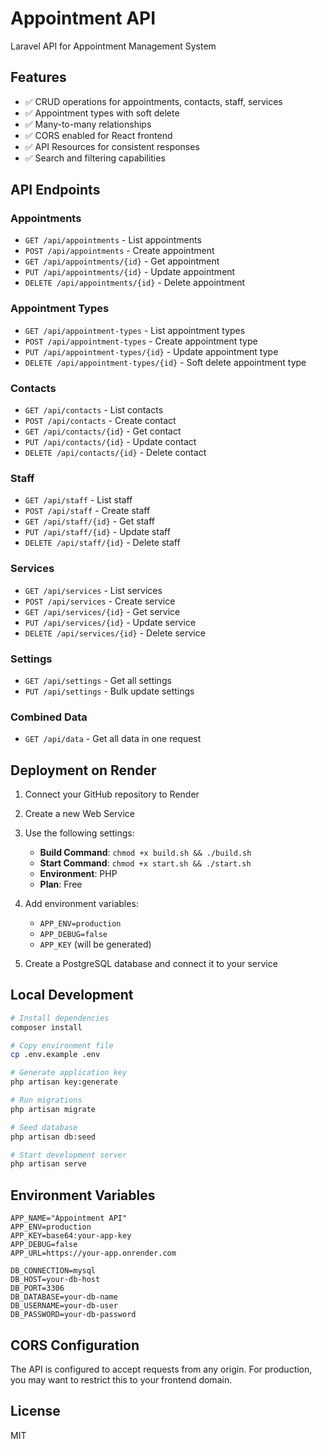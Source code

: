 # Appointment API

Laravel API for Appointment Management System

## Features

- ✅ CRUD operations for appointments, contacts, staff, services
- ✅ Appointment types with soft delete
- ✅ Many-to-many relationships
- ✅ CORS enabled for React frontend
- ✅ API Resources for consistent responses
- ✅ Search and filtering capabilities

## API Endpoints

### Appointments
- `GET /api/appointments` - List appointments
- `POST /api/appointments` - Create appointment
- `GET /api/appointments/{id}` - Get appointment
- `PUT /api/appointments/{id}` - Update appointment
- `DELETE /api/appointments/{id}` - Delete appointment

### Appointment Types
- `GET /api/appointment-types` - List appointment types
- `POST /api/appointment-types` - Create appointment type
- `PUT /api/appointment-types/{id}` - Update appointment type
- `DELETE /api/appointment-types/{id}` - Soft delete appointment type

### Contacts
- `GET /api/contacts` - List contacts
- `POST /api/contacts` - Create contact
- `GET /api/contacts/{id}` - Get contact
- `PUT /api/contacts/{id}` - Update contact
- `DELETE /api/contacts/{id}` - Delete contact

### Staff
- `GET /api/staff` - List staff
- `POST /api/staff` - Create staff
- `GET /api/staff/{id}` - Get staff
- `PUT /api/staff/{id}` - Update staff
- `DELETE /api/staff/{id}` - Delete staff

### Services
- `GET /api/services` - List services
- `POST /api/services` - Create service
- `GET /api/services/{id}` - Get service
- `PUT /api/services/{id}` - Update service
- `DELETE /api/services/{id}` - Delete service

### Settings
- `GET /api/settings` - Get all settings
- `PUT /api/settings` - Bulk update settings

### Combined Data
- `GET /api/data` - Get all data in one request

## Deployment on Render

1. Connect your GitHub repository to Render
2. Create a new Web Service
3. Use the following settings:
   - **Build Command**: `chmod +x build.sh && ./build.sh`
   - **Start Command**: `chmod +x start.sh && ./start.sh`
   - **Environment**: PHP
   - **Plan**: Free

4. Add environment variables:
   - `APP_ENV=production`
   - `APP_DEBUG=false`
   - `APP_KEY` (will be generated)

5. Create a PostgreSQL database and connect it to your service

## Local Development

```bash
# Install dependencies
composer install

# Copy environment file
cp .env.example .env

# Generate application key
php artisan key:generate

# Run migrations
php artisan migrate

# Seed database
php artisan db:seed

# Start development server
php artisan serve
```

## Environment Variables

```env
APP_NAME="Appointment API"
APP_ENV=production
APP_KEY=base64:your-app-key
APP_DEBUG=false
APP_URL=https://your-app.onrender.com

DB_CONNECTION=mysql
DB_HOST=your-db-host
DB_PORT=3306
DB_DATABASE=your-db-name
DB_USERNAME=your-db-user
DB_PASSWORD=your-db-password
```

## CORS Configuration

The API is configured to accept requests from any origin. For production, you may want to restrict this to your frontend domain.

## License

MIT